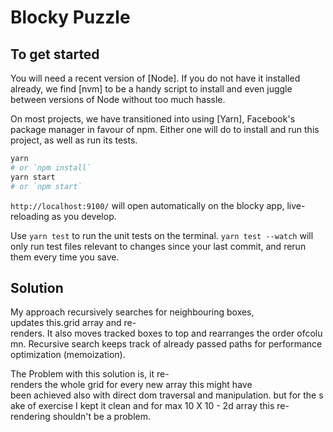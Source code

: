 # Blocky Puzzle

## To get started

You will need a recent version of [Node]. If you do not have it installed already, we find [nvm] to be a handy script to install and even juggle between versions of Node without too much hassle.

On most projects, we have transitioned into using [Yarn], Facebook's package manager in favour of npm. Either one will do to install and run this project, as well as run its tests.

```sh
yarn
# or `npm install`
yarn start
# or `npm start`
```

`http://localhost:9100/` will open automatically on the blocky app, live-reloading as you develop.

Use `yarn test` to run the unit tests on the terminal. `yarn test --watch` will only run test files relevant to changes since your last commit, and rerun them every time you save.

## Solution

My approach recursively searches for neighbouring boxes, updates this.grid array and re-renders. It also moves tracked boxes to top and rearranges the order ofcolumn. Recursive search keeps track of already passed paths for performance optimization (memoization).

The Problem with this solution is, it re-renders the whole grid for every new array this might have been achieved also with direct dom traversal and manipulation. but for the sake of exercise I kept it clean and for max 10 X 10 - 2d array this re-rendering shouldn't be a problem.
